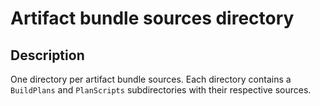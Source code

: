 # Artifact bundle sources directory

## Description

One directory per artifact bundle sources. Each directory contains a `BuildPlans` and `PlanScripts` subdirectories with their respective sources.

